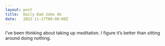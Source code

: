```yaml
---
layout: post
title:  Daily Dad Joke 4U
date:   2022-11-27T00:00:00Z
---
```

I’ve been thinking about taking up meditation. I figure it’s better than sitting around doing nothing.

